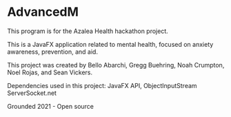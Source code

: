 # AdvancedM
This program is for the Azalea Health hackathon project.

This is a JavaFX application related to mental health, focused on anxiety awareness, prevention, and aid.

This project was created by Bello Abarchi, Gregg Buehring, Noah Crumpton, Noel Rojas, and Sean Vickers.

Dependencies used in this project:
JavaFX API,
ObjectInputStream
ServerSocket.net

Grounded 2021 - Open source
